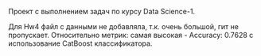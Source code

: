 Проект с выполнением задач по курсу Data Science-1.

Для Hw4 файл с данными не добавляла, т.к. очень большой, гит не пропускает. 
Относительно метрик: самая высокая  - Accuracy: 0.7628 с использование CatBoost классификатора.


